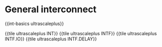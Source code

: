 # General interconnect

{{int-basics ultrascaleplus}}

{{tile ultrascaleplus INT}}
{{tile ultrascaleplus INTF}}
{{tile ultrascaleplus INTF.IO}}
{{tile ultrascaleplus INTF.DELAY}}
